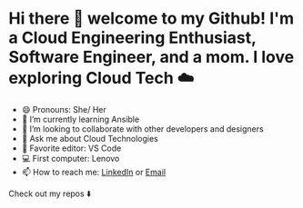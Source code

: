 # Hi there 👋 welcome to my Github! I'm a Cloud Engineering Enthusiast, Software Engineer, and a mom. I love exploring Cloud Tech  ☁️
<!--
**leenavarghese/leenavarghese** is a ✨ _special_ ✨ repository because its `README.md` (this file) appears on your GitHub profile.
-->
- 😄 Pronouns: She/ Her
- 🌱 I’m currently learning Ansible 
- 👯 I’m looking to collaborate with other developers and designers
- 💬 Ask me about Cloud Technologies
- 📝 Favorite editor: VS Code
- 💻 First computer: Lenovo 
- 📫 How to reach me: [LinkedIn](www.linkedin.com/in/leena-varghese-84a9669b) or [Email](leenaelisabeth@gmail.com)

Check out my repos ⬇️
